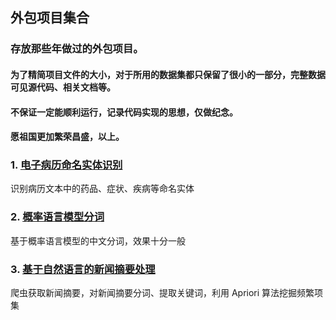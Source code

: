 ## 外包项目集合

### 存放那些年做过的外包项目。

#### 为了精简项目文件的大小，对于所用的数据集都只保留了很小的一部分，完整数据可见源代码、相关文档等。
#### 不保证一定能顺利运行，记录代码实现的思想，仅做纪念。
#### 愿祖国更加繁荣昌盛，以上。

### 1. [电子病历命名实体识别](./DianZiBingLiNER)
识别病历文本中的药品、症状、疾病等命名实体

### 2. [概率语言模型分词](./PLMSegment)
基于概率语言模型的中文分词，效果十分一般

### 3. [基于自然语言的新闻摘要处理](./NewsAbstractAnalysis)
爬虫获取新闻摘要，对新闻摘要分词、提取关键词，利用 Apriori 算法挖掘频繁项集

